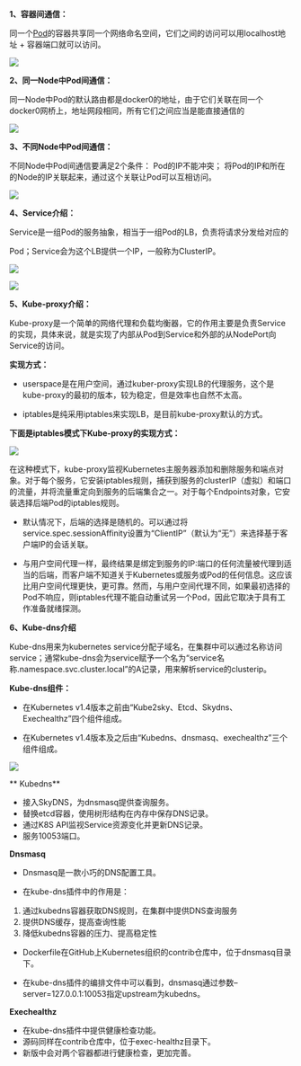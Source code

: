 **1、容器间通信：**

同一个[Pod](https://www.kubernetes.org.cn/tags/pod)的容器共享同一个网络命名空间，它们之间的访问可以用localhost地址 + 容器端口就可以访问。

![](/assets/kubnet1.png)

**2、同一Node中Pod间通信：**

同一Node中Pod的默认路由都是docker0的地址，由于它们关联在同一个docker0网桥上，地址网段相同，所有它们之间应当是能直接通信的

![](/assets/kubnet2.png)

**3、不同Node中Pod间通信：**

不同Node中Pod间通信要满足2个条件： Pod的IP不能冲突； 将Pod的IP和所在的Node的IP关联起来，通过这个关联让Pod可以互相访问。

![](/assets/kubnet3.png)

**4、Service介绍：**

Service是一组Pod的服务抽象，相当于一组Pod的LB，负责将请求分发给对应的

Pod；Service会为这个LB提供一个IP，一般称为ClusterIP。

![](/assets/kubservice1.png)

![](/assets/kubservice2.png)

**5、Kube-proxy介绍：**

Kube-proxy是一个简单的网络代理和负载均衡器，它的作用主要是负责Service的实现，具体来说，就是实现了内部从Pod到Service和外部的从NodePort向Service的访问。

**实现方式：**

* userspace是在用户空间，通过kuber-proxy实现LB的代理服务，这个是kube-proxy的最初的版本，较为稳定，但是效率也自然不太高。

* iptables是纯采用iptables来实现LB，是目前kube-proxy默认的方式。

**下面是iptables模式下Kube-proxy的实现方式：**

![](/assets/kubproxy1.png)

在这种模式下，kube-proxy监视Kubernetes主服务器添加和删除服务和端点对象。对于每个服务，它安装iptables规则，捕获到服务的clusterIP（虚拟）和端口的流量，并将流量重定向到服务的后端集合之一。对于每个Endpoints对象，它安装选择后端Pod的iptables规则。

* 默认情况下，后端的选择是随机的。可以通过将service.spec.sessionAffinity设置为“ClientIP”（默认为“无”）来选择基于客户端IP的会话关联。

* 与用户空间代理一样，最终结果是绑定到服务的IP:端口的任何流量被代理到适当的后端，而客户端不知道关于Kubernetes或服务或Pod的任何信息。这应该比用户空间代理更快，更可靠。然而，与用户空间代理不同，如果最初选择的Pod不响应，则iptables代理不能自动重试另一个Pod，因此它取决于具有工作准备就绪探测。

**6、Kube-dns介绍**

Kube-dns用来为kubernetes service分配子域名，在集群中可以通过名称访问service；通常kube-dns会为service赋予一个名为“service名称.namespace.svc.cluster.local”的A记录，用来解析service的clusterip。

**Kube-dns组件：**

* 在Kubernetes v1.4版本之前由“Kube2sky、Etcd、Skydns、Exechealthz”四个组件组成。

* 在Kubernetes v1.4版本及之后由“Kubedns、dnsmasq、exechealthz”三个组件组成。

![](/assets/kubdns1.png)

** Kubedns**

* 接入SkyDNS，为dnsmasq提供查询服务。
* 替换etcd容器，使用树形结构在内存中保存DNS记录。
* 通过K8S API监视Service资源变化并更新DNS记录。
* 服务10053端口。

**Dnsmasq**

* Dnsmasq是一款小巧的DNS配置工具。

* 在kube-dns插件中的作用是：

1. 通过kubedns容器获取DNS规则，在集群中提供DNS查询服务
2. 提供DNS缓存，提高查询性能
3. 降低kubedns容器的压力、提高稳定性

* Dockerfile在GitHub上Kubernetes组织的contrib仓库中，位于dnsmasq目录下。

* 在kube-dns插件的编排文件中可以看到，dnsmasq通过参数–server=127.0.0.1:10053指定upstream为kubedns。

**Exechealthz**

* 在kube-dns插件中提供健康检查功能。
* 源码同样在contrib仓库中，位于exec-healthz目录下。
* 新版中会对两个容器都进行健康检查，更加完善。



